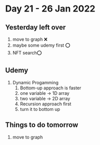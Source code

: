 # Day 21 - 26 Jan 2022

## Yesterday left over
1. move to graph ❌
2. maybe some udemy first  ⭕
3. NFT search⭕

## Udemy
1. Dynamic Progamming
   1. Bottom-up approach is faster
   2. one variable -> 1D array
   3. two variable -> 2D array
   4. Recursion approach first
   5. turn it to bottom up
   
## Things to do tomorrow
1. move to graph 
